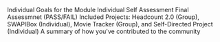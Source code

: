 Individual Goals for the Module
Individual Self Assessment
Final Assessmnet (PASS/FAIL)
Included Projects: Headcount 2.0 (Group), SWAPIBox (Individual), Movie Tracker (Group), and Self-Directed Project (Individual)
A summary of how you've contributed to the community
